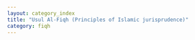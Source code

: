 ```yaml
---
layout: category_index
title: "Usul Al-Fiqh (Principles of Islamic jurisprudence)"
category: fiqh
---
```

